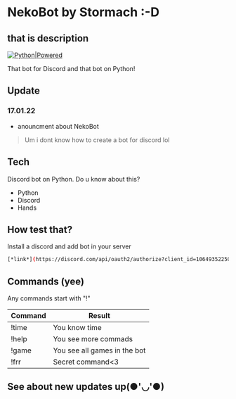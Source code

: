 # NekoBot by Stormach :-D
## that is description

[![Python|Powered](https://www.python.org/static/community_logos/python-powered-w-100x40.png)](https://github.com/NonStormach/Neko_bot/blob/main/)

That bot for Discord and that bot on Python!
## Update
### 17.01.22
- anouncment about NekoBot

> Um i dont know how to create a bot for discord lol
## Tech

Discord bot on Python. Do u know about this?
 - Python
 - Discord
 - Hands


## How test that?

Install a discord and add bot in your server

```sh
[*link*](https://discord.com/api/oauth2/authorize?client_id=1064935225030869043&permissions=8&scope=bot)
```

## Commands (yee)

Any commands start with "!"

| Command | Result |
| ------ | ------ |
| !time | You know time |
| !help | You see more commads |
|  !game | You see all games in the bot |
| !frr | Secret command<3 |
## See about new updates up(●'◡'●)
